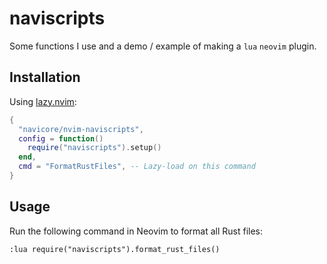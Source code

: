 naviscripts
===========

Some functions I use and a demo / example of making a `lua` `neovim` plugin.

## Installation

Using [lazy.nvim](https://github.com/folke/lazy.nvim):

```lua
{
  "navicore/nvim-naviscripts",
  config = function()
    require("naviscripts").setup()
  end,
  cmd = "FormatRustFiles", -- Lazy-load on this command
}
```

## Usage

Run the following command in Neovim to format all Rust files:

```
:lua require("naviscripts").format_rust_files()
```
```

